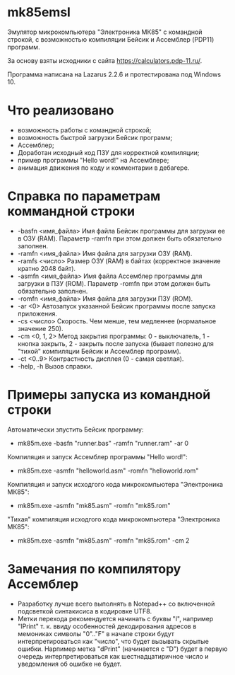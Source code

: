 # mk85emsl
Эмулятор микрокомпьютера "Электроника МК85" с командной строкой, с возможностью компиляции Бейсик и Ассемблер (PDP11) программ.

За основу взяты исходники с сайта https://calculators.pdp-11.ru/.

Программа написана на Lazarus 2.2.6 и протестирована под Windows 10.

# Что реализовано
- возможность работы с командной строкой;
- возможность быстрой загрузки Бейсик программ;
- Ассемблер;
- Доработан исходный код ПЗУ для корректной компиляции;
- пример программы "Hello word!" на Ассемблере;
- анимация движения по коду и комментарии в дебагере.

# Справка по параметрам коммандной строки
- -basfn <имя_файла> Имя файла Бейсик программы для загрузки ее в ОЗУ (RAM). Параметр -ramfn при этом должен быть обязательно заполнен.
- -ramfn <имя_файла> Имя файла для загрузки ОЗУ (RAM).
- -ramfs <число> Размер ОЗУ (RAM) в байтах (корректное значение кратно 2048 байт).
- -asmfn <имя_файла> Имя файла Ассемблер программы для загрузки в ПЗУ (ROM). Параметр -romfn при этом должен быть обязательно заполнен.
- -romfn <имя_файла> Имя файла для загрузки ПЗУ (ROM).
- -ar <0> Автозапуск указанной Бейсик программы после запуска приложения.
- -cs <число> Скорость. Чем менше, тем медленнее (нормальное значение 250).
- -cm <0, 1, 2> Метод закрытия программы: 0 - выключатель, 1 - кнопка закрыть, 2 - закрыть после запуска (бывает полезно для "тихой" компиляции Бейсик и Ассемблер программ).
- -ct <0..9> Контрастность дисплея (0 - самая светлая).
- -help, -h Вызов справки.

# Примеры запуска из командной строки
Автоматически зпустить Бейсик программу:
- mk85m.exe -basfn "runner.bas" -ramfn "runner.ram" -ar 0

Компиляция и запуск Ассемблер программы "Hello word!":
- mk85m.exe -asmfn "helloworld.asm" -romfn "helloworld.rom"

Компиляция и запуск исходгого кода микрокомпьютера "Электроника МК85":
- mk85m.exe -asmfn "mk85.asm" -romfn "mk85.rom"

"Тихая" компиляция исходгого кода микрокомпьютера "Электроника МК85":
- mk85m.exe -asmfn "mk85.asm" -romfn "mk85.rom" -cm 2

# Замечания по компилятору Ассемблер
- Разработку лучше всего выполнять в Notepad++ со включенной подсветкой синтакисиса в кодировке UTF8.
- Метки перехода рекомендуется начинать с буквы "l", например "lPrint" т. к. ввиду особенностей декодирования адресов в мемониках символы "0".."F" в начале строки будут интерпретироваться как "число", что будет вызывать скрытые ошибки. Нарпимер метка "dPrint" (начинается с "D") будет в первую очередь интерпретироваться как шестнадцатиричное число и уведомления об ошибке не будет. 
